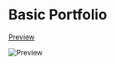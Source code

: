 # Basic Portfolio

[Preview](https://malcoon.github.io/Basic-Portfolio/)

![Preview](https://i.imgur.com/uKrt3Sj.png)
